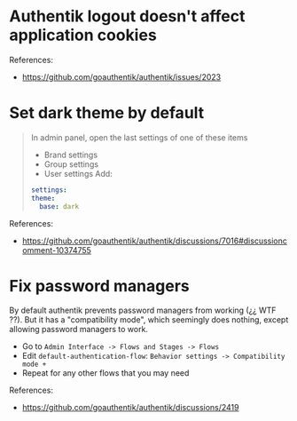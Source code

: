 
# Authentik logout doesn't affect application cookies

References:
- https://github.com/goauthentik/authentik/issues/2023

# Set dark theme by default

> In admin panel, open the last settings of one of these items
> - Brand settings
> - Group settings
> - User settings
> Add:
> ```yaml
> settings:
> theme:
>   base: dark
> ```

References:
- https://github.com/goauthentik/authentik/discussions/7016#discussioncomment-10374755

# Fix password managers

By default authentik prevents password managers from working (¿¿ WTF ??).
But it has a "compatibility mode", which seemingly does nothing, except allowing password managers to work.

- Go to `Admin Interface -> Flows and Stages -> Flows`
- Edit `default-authentication-flow`: `Behavior settings -> Compatibility mode +`
- Repeat for any other flows that you may need

References:
- https://github.com/goauthentik/authentik/discussions/2419
